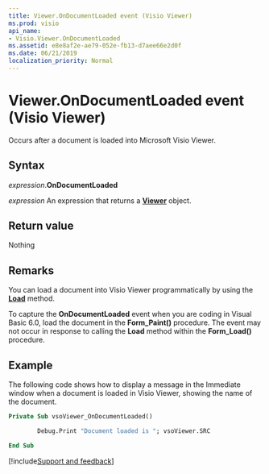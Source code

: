 ```yaml
---
title: Viewer.OnDocumentLoaded event (Visio Viewer)
ms.prod: visio
api_name:
- Visio.Viewer.OnDocumentLoaded
ms.assetid: e8e8af2e-ae79-052e-fb13-d7aee66e2d0f
ms.date: 06/21/2019
localization_priority: Normal
---
```



# Viewer.OnDocumentLoaded event (Visio Viewer)

Occurs after a document is loaded into Microsoft Visio Viewer.


## Syntax

_expression_.**OnDocumentLoaded**

_expression_ An expression that returns a **[Viewer](Visio.Viewer.md)** object.


## Return value

Nothing


## Remarks

You can load a document into Visio Viewer programmatically by using the **[Load](Visio.Viewer.Load.md)** method.

To capture the **OnDocumentLoaded** event when you are coding in Visual Basic 6.0, load the document in the **Form_Paint()** procedure. The event may not occur in response to calling the **Load** method within the **Form_Load()** procedure.


## Example

The following code shows how to display a message in the Immediate window when a document is loaded in Visio Viewer, showing the name of the document.

```vb
Private Sub vsoViewer_OnDocumentLoaded()

        Debug.Print "Document loaded is "; vsoViewer.SRC

End Sub
```

[!include[Support and feedback](~/includes/feedback-boilerplate.md)]